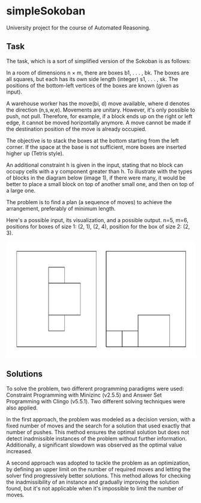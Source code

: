 # simpleSokoban

University project for the course of Automated Reasoning. 

## Task

The task, which is a sort of simplified version of the Sokoban is as follows:

In a room of dimensions n × m, there are boxes b1, . . . , bk. The boxes are all squares, but each has its own side length (integer) s1, . . . , sk. The positions of the bottom-left vertices of the boxes are known (given as input).

A warehouse worker has the move(bi, d) move available, where d denotes the direction (n,s,w,e). Movements are unitary. However, it's only possible to push, not pull. Therefore, for example, if a block ends up on the right or left edge, it cannot be moved horizontally anymore. A move cannot be made if the destination position of the move is already occupied.

The objective is to stack the boxes at the bottom starting from the left corner. If the space at the base is not sufficient, more boxes are inserted higher up (Tetris style).

An additional constraint h is given in the input, stating that no block can occupy cells with a y component greater than h. To illustrate with the types of blocks in the diagram below (image 1), if there were many, it would be better to place a small block on top of another small one, and then on top of a large one.

The problem is to find a plan (a sequence of moves) to achieve the arrangement, preferably of minimum length.

Here's a possible input, its visualization, and a possible output. n=5, m=6, positions for boxes of size 1: (2, 1), (2, 4), position for the box of size 2: (2, 3).

![task](task_description.jpg)


## Solutions

To solve the problem, two different programming paradigms were used: Constraint Programming with Minizinc (v2.5.5) and Answer Set Programming with Clingo (v5.5.1). Two different solving techniques were also applied.

In the first approach, the problem was modeled as a decision version, with a fixed number of moves and the search for a solution that used exactly that number of pushes. This method ensures the optimal solution but does not detect inadmissible instances of the problem without further information. Additionally, a significant slowdown was observed as the optimal value increased.

A second approach was adopted to tackle the problem as an optimization, by defining an upper limit on the number of required moves and letting the solver find progressively better solutions. This method allows for checking the inadmissibility of an instance and gradually improving the solution found, but it's not applicable when it's impossible to limit the number of moves.
